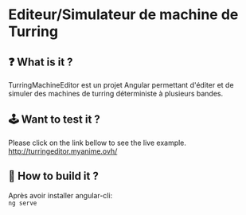# Editeur/Simulateur de machine de Turring

## ❓ What is it ?
TurringMachineEditor est un projet Angular permettant d'éditer et de simuler des machines de turring déterministe à plusieurs bandes.

## 🕹️ Want to test it ?

Please click on the link bellow to see the live example.<br>
http://turringeditor.myanime.ovh/

## 🚀 How to build it ?

Après avoir installer angular-cli: <br>
``ng serve``
